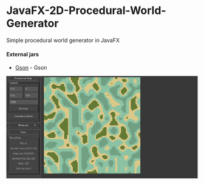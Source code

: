 # JavaFX-2D-Procedural-World-Generator

Simple procedural world generator in JavaFX


#### External jars

* [Gson](https://repo1.maven.org/maven2/com/google/code/gson/gson/2.6.2/) - Gson


<img src="https://github.com/ClothoQ/JavaFX-2D-Procedural-World-Generator/blob/master/progress/v0.02.gif" width="650"  />
